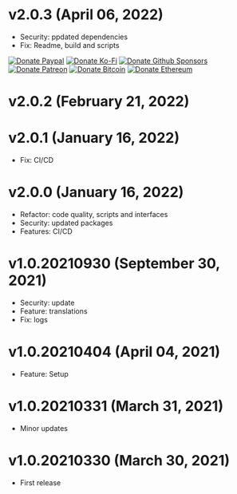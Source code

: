 # v2.0.3 (April 06, 2022)

-   Security: ppdated dependencies
-   Fix: Readme, build and scripts

<!-- all-shields/sponsors-badges:START -->

[![Donate Paypal](https://img.shields.io/badge/donate-paypal-005EA6.svg?style=for-the-badge&logo=paypal)](https://www.paypal.me/ptkdev) [![Donate Ko-Fi](https://img.shields.io/badge/donate-ko--fi-29abe0.svg?style=for-the-badge&logo=ko-fi)](https://ko-fi.com/ptkdev) [![Donate Github Sponsors](https://img.shields.io/badge/donate-sponsors-ea4aaa.svg?style=for-the-badge&logo=github)](https://github.com/sponsors/ptkdev) [![Donate Patreon](https://img.shields.io/badge/donate-patreon-F87668.svg?style=for-the-badge&logo=patreon)](https://www.patreon.com/join/ptkdev) [![Donate Bitcoin](https://img.shields.io/badge/BTC-35jQmZCy4nsxoMM3QPFrnZePDVhdKaHMRH-E38B29.svg?style=flat-square&logo=bitcoin)](https://ptk.dev/img/icons/menu/bitcoin_wallet.png) [![Donate Ethereum](https://img.shields.io/badge/ETH-0x8b8171661bEb032828e82baBb0B5B98Ba8fBEBFc-4E8EE9.svg?style=flat-square&logo=ethereum)](https://ptk.dev/img/icons/menu/ethereum_wallet.png)

<!-- all-shields/sponsors-badges:END -->

# v2.0.2 (February 21, 2022)

# v2.0.1 (January 16, 2022)

-   Fix: CI/CD

# v2.0.0 (January 16, 2022)

-   Refactor: code quality, scripts and interfaces
-   Security: updated packages
-   Features: CI/CD

# v1.0.20210930 (September 30, 2021)

-   Security: update
-   Feature: translations
-   Fix: logs

# v1.0.20210404 (April 04, 2021)

-   Feature: Setup

# v1.0.20210331 (March 31, 2021)

-   Minor updates

# v1.0.20210330 (March 30, 2021)

-   First release
